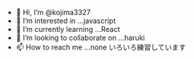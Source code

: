 - 👋 Hi, I’m @kojima3327
- 👀 I’m interested in ...javascript
- 🌱 I’m currently learning ...React
- 💞️ I’m looking to collaborate on ...haruki
- 📫 How to reach me ...none
いろいろ練習しています
<!---
kojima3327/kojima3327 is a ✨ special ✨ repository because its `README.md` (this file) appears on your GitHub profile.
You can click the Preview link to take a look at your changes.
--->
